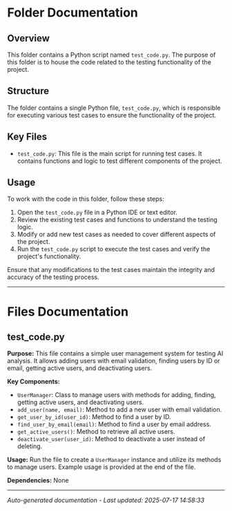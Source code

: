 # Folder Documentation

## Overview
This folder contains a Python script named `test_code.py`. The purpose of this folder is to house the code related to the testing functionality of the project.

## Structure
The folder contains a single Python file, `test_code.py`, which is responsible for executing various test cases to ensure the functionality of the project.

## Key Files
- `test_code.py`: This file is the main script for running test cases. It contains functions and logic to test different components of the project.

## Usage
To work with the code in this folder, follow these steps:
1. Open the `test_code.py` file in a Python IDE or text editor.
2. Review the existing test cases and functions to understand the testing logic.
3. Modify or add new test cases as needed to cover different aspects of the project.
4. Run the `test_code.py` script to execute the test cases and verify the project's functionality.

Ensure that any modifications to the test cases maintain the integrity and accuracy of the testing process.

---

# Files Documentation

## test_code.py

**Purpose:** This file contains a simple user management system for testing AI analysis. It allows adding users with email validation, finding users by ID or email, getting active users, and deactivating users.

**Key Components:**
- `UserManager`: Class to manage users with methods for adding, finding, getting active users, and deactivating users.
- `add_user(name, email)`: Method to add a new user with email validation.
- `get_user_by_id(user_id)`: Method to find a user by ID.
- `find_user_by_email(email)`: Method to find a user by email address.
- `get_active_users()`: Method to retrieve all active users.
- `deactivate_user(user_id)`: Method to deactivate a user instead of deleting.

**Usage:** Run the file to create a `UserManager` instance and utilize its methods to manage users. Example usage is provided at the end of the file.

**Dependencies:** None

---
*Auto-generated documentation - Last updated: 2025-07-17 14:58:33*

